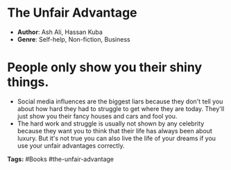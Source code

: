# The Unfair Advantage
- **Author**: Ash Ali, Hassan Kuba
- **Genre**: Self-help, Non-fiction, Business

# People only show you their shiny things.
- Social media influences are the biggest liars because they don't tell you about how hard they had to struggle to get where they are today. They'll just show you their fancy houses and cars and fool you.
- The hard work and struggle is usually not shown by any celebrity because they want you to think that their life has always been about luxury. But it's not true you can also live the life of your dreams if you use your unfair advantages correctly.


**Tags:** #Books  #the-unfair-advantage